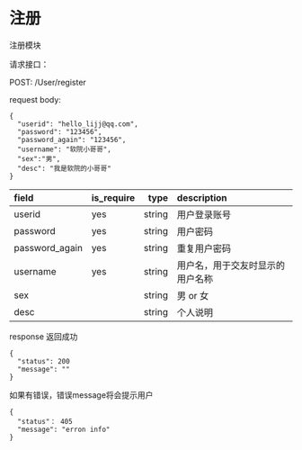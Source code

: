 # 注册

注册模块

请求接口：

POST:  /User/register

request body:
```
{
  "userid": "hello_lijj@qq.com",
  "password": "123456",
  "password_again": "123456",
  "username": "软院小哥哥",
  "sex":"男",
  "desc": "我是软院的小哥哥"
}
```
| field      |  is_require |type     | description | 
| :--------  | ------------|--------:| :------     | 
| userid     |   yes       | string  | 用户登录账号 | 
| password   |   yes       | string  | 用户密码  | 
| password_again|  yes     | string  | 重复用户密码 | 
| username   |   yes       | string  | 用户名，用于交友时显示的用户名称 | 
| sex        |             | string  | 男 or 女 |  
| desc       |             | string  | 个人说明 |  


response
返回成功
```
{
  "status": 200
  "message": ""
}
```
如果有错误，错误message将会提示用户
```
{
  "status"： 405
  "message": "erron info"
}

```